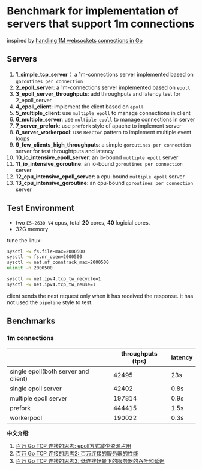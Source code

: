 # Benchmark for implementation of servers that support 1m connections

inspired by [handling 1M websockets connections in Go ](https://github.com/eranyanay/1m-go-websockets)

## Servers

1. **1_simple_tcp_server**： a 1m-connections server implemented based on `goroutines per connection`
2. **2_epoll_server**: a 1m-connections server implemented based on `epoll`
3. **3_epoll_server_throughputs**: 	add throughputs and latency test for 2_epoll_server
4. **4_epoll_client**: 	implement the client based on `epoll`
5. **5_multiple_client**: 	use `multiple epoll` to manage connections in client
6. **6_multiple_server**:  	use `multiple epoll` to manage connections in server
7. **7_server_prefork**: 	use `prefork` style of apache to implement server
8. **8_server_workerpool**: use `Reactor` pattern to implement multiple event loops
9. **9_few_clients_high_throughputs**: a simple `goroutines per connection` server for test throughtputs and latency
10. **10_io_intensive_epoll_server**: an io-bound `multiple epoll`  server
11. **11_io_intensive_goroutine**:  an io-bound `goroutines per connection` server
12. **12_cpu_intensive_epoll_server**: a cpu-bound `multiple epoll`  server
13. **13_cpu_intensive_goroutine**:  an cpu-bound `goroutines per connection` server
	
## Test Environment

- two `E5-2630 V4` cpus, total **20** cores, **40** logicial cores.
- 32G memory 

tune the linux:

```sh
sysctl -w fs.file-max=2000500
sysctl -w fs.nr_open=2000500
sysctl -w net.nf_conntrack_max=2000500
ulimit -n 2000500

sysctl -w net.ipv4.tcp_tw_recycle=1
sysctl -w net.ipv4.tcp_tw_reuse=1
```

client sends the next request only when it has received the response. it has not used the `pipeline` style to test.
## Benchmarks

### 1m connections

| | throughputs (tps) | latency |
|--|--|--|
|single epoll(both server and client)| 42495 | 23s|
|single epoll server| 42402 | 0.8s|
|multiple epoll server| 197814 | 0.9s|
|prefork| 444415 | 1.5s|
|workerpool| 190022 | 0.3s|


**中文介绍**:

1. [百万 Go TCP 连接的思考: epoll方式减少资源占用](https://colobu.com/2019/02/23/1m-go-tcp-connection/)
2. [百万 Go TCP 连接的思考2: 百万连接的服务器的性能](https://colobu.com/2019/02/27/1m-go-tcp-connection-2/)
3. [百万 Go TCP 连接的思考3: 低连接场景下的服务器的吞吐和延迟](https://colobu.com/2019/02/28/1m-go-tcp-connection-3/)
